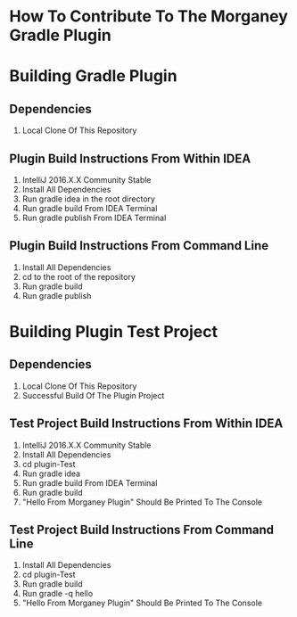 # How To Contribute To The Morganey Gradle Plugin

# Building Gradle Plugin

## Dependencies 

1. Local Clone Of This Repository

## Plugin Build Instructions From Within IDEA

1. IntelliJ 2016.X.X Community Stable
2. Install All Dependencies
3. Run gradle idea in the root directory 
4. Run gradle build From IDEA Terminal
5. Run gradle publish From IDEA Terminal

## Plugin Build Instructions From Command Line

1. Install All Dependencies
2. cd to the root of the repository
3. Run gradle build 
4. Run gradle publish


# Building Plugin Test Project

## Dependencies

1. Local Clone Of This Repository
2. Successful Build Of The Plugin Project

## Test Project Build Instructions From Within IDEA

1. IntelliJ 2016.X.X Community Stable
2. Install All Dependencies
3. cd plugin-Test
4. Run gradle idea
5. Run gradle build From IDEA Terminal
6. Run gradle build
7. "Hello From Morganey Plugin" Should Be Printed To The Console

## Test Project Build Instructions From Command Line

1. Install All Dependencies
2. cd plugin-Test
3. Run gradle build 
4.  Run gradle -q hello
5. "Hello From Morganey Plugin" Should Be Printed To The Console